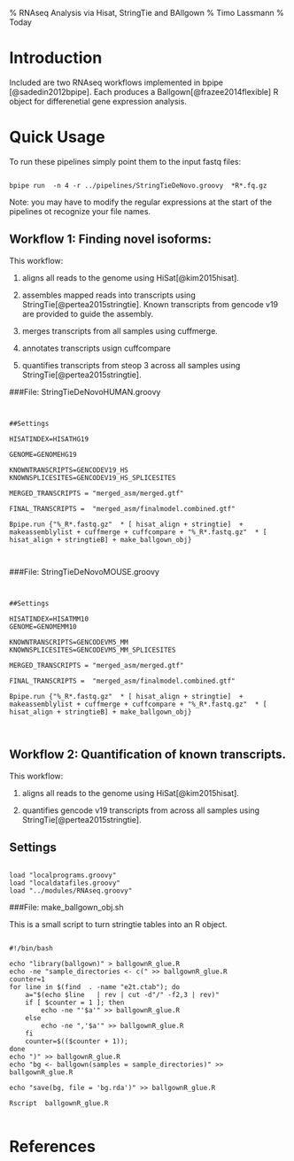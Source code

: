 % RNAseq Analysis via Hisat, StringTie and BAllgown
% Timo Lassmann
% Today

# Introduction

Included are two RNAseq workflows implemented in bpipe [@sadedin2012bpipe]. Each produces a Ballgown[@frazee2014flexible] R object for differenetial gene expression analysis.


# Quick Usage 

To run these pipelines simply point them to the input fastq files: 


~~~~{.bash}

bpipe run  -n 4 -r ../pipelines/StringTieDeNovo.groovy  *R*.fq.gz

~~~~

Note: you may have to modify the regular expressions at the start of the pipelines ot recognize your file names. 


## Workflow 1: Finding novel isoforms:

This workflow:

1. aligns all reads to the genome using  HiSat[@kim2015hisat].

2. assembles mapped reads into transcripts using StringTie[@pertea2015stringtie]. Known transcripts from gencode v19 are provided to guide the assembly.

3. merges transcripts from all samples using cuffmerge.

4. annotates transcripts usign cuffcompare 

5. quantifies transcripts from steop 3 across all samples using StringTie[@pertea2015stringtie]. 


###File: StringTieDeNovoHUMAN.groovy

~~~~{.java}


##Settings

HISATINDEX=HISATHG19

GENOME=GENOMEHG19

KNOWNTRANSCRIPTS=GENCODEV19_HS
KNOWNSPLICESITES=GENCODEV19_HS_SPLICESITES

MERGED_TRANSCRIPTS = "merged_asm/merged.gtf"

FINAL_TRANSCRIPTS =  "merged_asm/finalmodel.combined.gtf"

Bpipe.run {"%_R*.fastq.gz"  * [ hisat_align + stringtie]  + makeassemblylist + cuffmerge + cuffcompare + "%_R*.fastq.gz"  * [  hisat_align + stringtieB] + make_ballgown_obj}



~~~~

###File: StringTieDeNovoMOUSE.groovy

~~~~{.java}


##Settings

HISATINDEX=HISATMM10
GENOME=GENOMEMM10

KNOWNTRANSCRIPTS=GENCODEVM5_MM
KNOWNSPLICESITES=GENCODEVM5_MM_SPLICESITES

MERGED_TRANSCRIPTS = "merged_asm/merged.gtf"

FINAL_TRANSCRIPTS =  "merged_asm/finalmodel.combined.gtf"

Bpipe.run {"%_R*.fastq.gz"  * [ hisat_align + stringtie]  + makeassemblylist + cuffmerge + cuffcompare + "%_R*.fastq.gz"  * [  hisat_align + stringtieB] + make_ballgown_obj}



~~~~




## Workflow 2: Quantification of known transcripts. 

This workflow:

1. aligns all reads to the genome using  HiSat[@kim2015hisat].

3. quantifies gencode v19 transcripts from across all samples using StringTie[@pertea2015stringtie]. 




## Settings

~~~~{.java}

load "localprograms.groovy"
load "localdatafiles.groovy"
load "../modules/RNAseq.groovy"

~~~~


###File: make_ballgown_obj.sh

This is a small script to turn stringtie tables into an R object. 

~~~~{.bash}

#!/bin/bash

echo "library(ballgown)" > ballgownR_glue.R
echo -ne "sample_directories <- c(" >> ballgownR_glue.R
counter=1
for line in $(find  . -name "e2t.ctab"); do 
	a="$(echo $line   | rev | cut -d"/" -f2,3 | rev)"
	if [ $counter = 1 ]; then
		echo -ne "'$a'" >> ballgownR_glue.R
	else
		echo -ne ",'$a'" >> ballgownR_glue.R
	fi
	counter=$(($counter + 1));
done
echo ")" >> ballgownR_glue.R
echo "bg <- ballgown(samples = sample_directories)" >> ballgownR_glue.R

echo "save(bg, file = 'bg.rda')" >> ballgownR_glue.R

Rscript  ballgownR_glue.R


~~~~

# References



